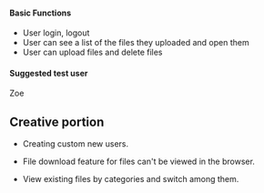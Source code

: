 #### Basic Functions
- User login, logout  
- User can see a list of the files they uploaded and open them  
- User can upload files and delete files  

#### Suggested test user
Zoe

## Creative portion

- Creating custom new users.

- File download feature for files can't be viewed in the browser.

- View existing files by categories and switch among them.
